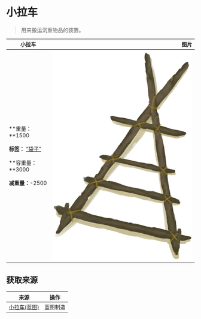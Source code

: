 # 小拉车  
> 用来搬运沉重物品的装置。  
  
  小拉车  |   图片   
 ----  |  ----:   
 **重量：**1500<br><br>**标签：**	[“袋子”](tag_Bag.md)<br><br>**容重量：**3000<br><br>**减重量：**-2500  |  ![](Sprite/Travois.png)   
  
## 获取来源  
来源  |  操作  
----  |  ----  
[小拉车(蓝图)](Bp_Travois.md)  |  蓝图制造  
